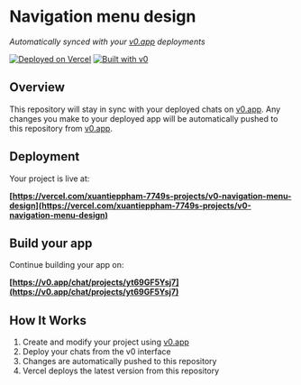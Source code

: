 # Navigation menu design

*Automatically synced with your [v0.app](https://v0.app) deployments*

[![Deployed on Vercel](https://img.shields.io/badge/Deployed%20on-Vercel-black?style=for-the-badge&logo=vercel)](https://vercel.com/xuantieppham-7749s-projects/v0-navigation-menu-design)
[![Built with v0](https://img.shields.io/badge/Built%20with-v0.app-black?style=for-the-badge)](https://v0.app/chat/projects/yt69GF5Ysj7)

## Overview

This repository will stay in sync with your deployed chats on [v0.app](https://v0.app).
Any changes you make to your deployed app will be automatically pushed to this repository from [v0.app](https://v0.app).

## Deployment

Your project is live at:

**[https://vercel.com/xuantieppham-7749s-projects/v0-navigation-menu-design](https://vercel.com/xuantieppham-7749s-projects/v0-navigation-menu-design)**

## Build your app

Continue building your app on:

**[https://v0.app/chat/projects/yt69GF5Ysj7](https://v0.app/chat/projects/yt69GF5Ysj7)**

## How It Works

1. Create and modify your project using [v0.app](https://v0.app)
2. Deploy your chats from the v0 interface
3. Changes are automatically pushed to this repository
4. Vercel deploys the latest version from this repository
